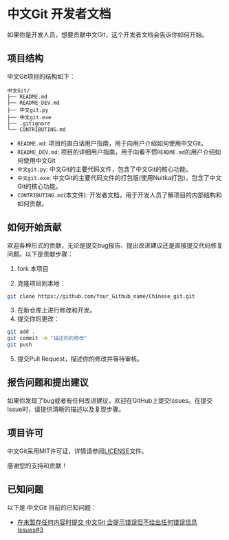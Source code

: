 # 中文Git 开发者文档

如果你是开发人员，想要贡献中文Git，这个开发者文档会告诉你如何开始。

## 项目结构

中文Git项目的结构如下：

```
中文Git/
├── README.md
├── README_DEV.md
├── 中文git.py
├── 中文git.exe
├── .gitignore
└── CONTRIBUTING.md
```

* `README.md`: 项目的直白话用户指南，用于向用户介绍如何使用中文Git。
* `README_DEV.md`: 项目的详细用户指南，用于向看不惯`README.md`的用户介绍如何使用中文Git
* `中文git.py`: 中文Git的主要代码文件，包含了中文Git的核心功能。
* `中文git.exe`: 中文Git的主要代码文件的打包版(使用Nuitka打包)，包含了中文Git的核心功能。
* `CONTRIBUTING.md`(本文件): 开发者文档，用于开发人员了解项目的内部结构和如何贡献。

## 如何开始贡献

欢迎各种形式的贡献，无论是提交bug报告、提出改进建议还是直接提交代码修复问题。以下是贡献步骤：

1. fork 本项目

2. 克隆项目到本地：

```bash
git clone https://github.com/Your_Github_name/Chinese_git.git
```

3. 在新仓库上进行修改和开发。
4. 提交你的更改：

```bash
git add .
git commit -m "描述你的修改"
git push
```

5. 提交Pull Request，描述你的修改并等待审核。

## 报告问题和提出建议

如果你发现了bug或者有任何改进建议，欢迎在GitHub上提交Issues。在提交Issue时，请提供清晰的描述以及复现步骤。

## 项目许可

中文Git采用MIT许可证，详情请参阅[LICENSE](https://github.com/DuckDuckStudio/Chinese_git/blob/main/LICENSE)文件。

感谢您的支持和贡献！

## 已知问题

以下是 中文Git 目前的已知问题：<br>
* [在未暂存任何内容时提交 中文Git 会提示错误但不给出任何错误信息 Issues#3](https://github.com/DuckDuckStudio/Chinese_git/issues/3)
